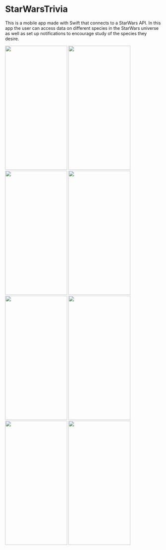 # StarWarsTrivia
This is a mobile app made with Swift that connects to a StarWars API. In this app the user can access data on different species in the StarWars universe as well as set up notifications to encourage study of the species they desire. 

<img src="https://github.com/SeanaAlohi/StarWarsTrivia/assets/148152470/4ffe8edd-0b29-4fb1-b5ad-344491068768" width=200 height=400>

<img src="https://github.com/SeanaAlohi/StarWarsTrivia/assets/148152470/f8096075-0e25-49be-bce5-2143dbe5a037" width=200 height=400>

<img src="https://github.com/SeanaAlohi/StarWarsTrivia/assets/148152470/157fd1ae-dc28-492f-aa53-4bc8aa3697df" width=200 height=400>

<img src="https://github.com/SeanaAlohi/StarWarsTrivia/assets/148152470/aa1c5180-8c00-4d14-bf6e-bad921472568" width=200 height=400>

<img src="https://github.com/SeanaAlohi/StarWarsTrivia/assets/148152470/d7b3bb4a-cc05-4ba7-9437-49f6587b64af" width=200 height=400>

<img src="https://github.com/SeanaAlohi/StarWarsTrivia/assets/148152470/4778e4c6-d7dc-4841-8418-6bb7da3814b9" width=200 height=400>

<img src="https://github.com/SeanaAlohi/StarWarsTrivia/assets/148152470/64579f59-05c5-43df-8658-36230c5d092f" width=200 height=400>

<img src="https://github.com/SeanaAlohi/StarWarsTrivia/assets/148152470/5f03425b-4e34-4474-af98-740ae4fe23dc)https://github.com/SeanaAlohi/StarWarsTrivia/assets/148152470/5f03425b-4e34-4474-af98-740ae4fe23dc" width=200 height=400>

